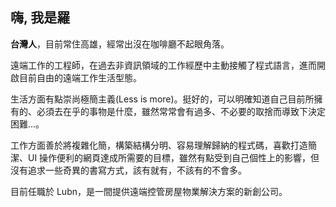 ## 嗨, 我是羅

**台灣人**，目前常住高雄，經常出沒在咖啡廳不起眼角落。

遠端工作的工程師，在過去非資訊領域的工作經歷中主動接觸了程式語言，進而開啟目前自由的遠端工作生活型態。

生活方面有點崇尚極簡主義(Less is more)。挺好的，可以明確知道自己目前所擁有的、必須去在乎的事物是什麼，雖然常常會有過多、不必要的取捨而導致下決定困難...。

工作方面善於將複雜化簡，構築結構分明、容易理解歸納的程式碼，喜歡打造簡潔、UI 操作便利的網頁達成所需要的目標，雖然有點受到自己個性上的影響，但沒有追求一些奇異的書寫方式，該有就有，不該有的不會多。

目前任職於 Lubn，是一間提供遠端控管房屋物業解決方案的新創公司。
